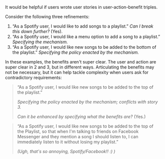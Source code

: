 It would be helpful if users wrote user stories in user-action-benefit triples.

Consider the following three refinements:

1. “As a Spotify user, I would like to add songs to a playlist.” _Can I break this down further?_ (Yes).
2. “As a Spotify user, I would like a menu option to add a song to a playlist.” _Specifying the mechanism._
3. “As a Spotify user, I would like new songs to be added to the bottom of the playlist.” _Specifying the policy enacted by the mechanism._

In these examples, the benefits aren't super clear. The user and action are super clear in 2 and 3, but in different ways. Articulating the benefits may not be necessary, but it can help tackle complexity when users ask for contradictory requirements:

> “As a Spotify user, I would like new songs to be added to the top of the playlist.”
> 
> _Specifying the policy enacted by the mechanism; conflicts with story 3._
> 
> _Can it be enhanced by specifying what the benefits are?_ (Yes.)

> “As a Spotify user, I would like new songs to be added to the top of the Playlist, so that when I'm talking to friends on Facebook Messenger and they mention a song I should listen to, I can immediately listen to it without losing my playlist.”
> 
> _(Ugh, that's so annoying, Spotify/Facebook!! :) )_
